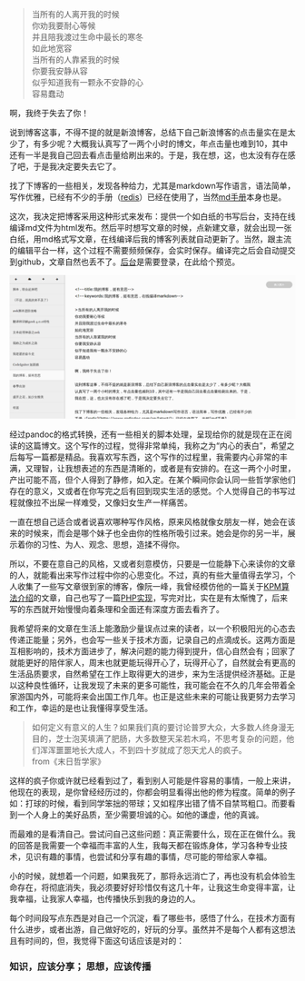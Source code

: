 <!---title:我的博客，挺有意思-->
<!---keywords:我的博客，挺有意思，在线编译markdown-->

>当所有的人离开我的时候  
你劝我要耐心等候   
并且陪我渡过生命中最长的寒冬  
如此地宽容  
当所有的人靠紧我的时候  
你要我安静从容  
似乎知道我有一颗永不安静的心  
容易蠢动

啊，我终于失去了你！

说到博客这事，不得不提的就是新浪博客，总结下自己新浪博客的点击量实在是太少了，有多少呢？大概我认真写了一两个小时的博文，年点击量也难到10，其中还有一半是我自己回去看点击量给刷出来的。于是，我在想，这，也太没有存在感了吧，于是我决定要失去它了。

找了下博客的一些相关，发现各种给力，尤其是markdown写作语言，语法简单，写作优雅，已经有不少的手册（[redis](http://www.redisdoc.com/en/latest/)）已经在使用了，当然[md手册](http://wowubuntu.com/markdown/)本身也是。

这次，我决定把博客采用这种形式来发布：提供一个如白纸的书写后台，支持在线编译md文件为html发布。然后平时想写文章的时候，点新建文章，就会出现一张白纸，用md格式写文章，在线编译后我的博客列表就自动更新了。当然，跟主流的编辑平台一样，这个过程不需要频频保存，会实时保存。编译完之后会自动提交到github，文章自然也丢不了。[后台](http://www.huamanshu.com/service/editor)是需要登录，在此给个预览。

![如同在白纸上随意挥洒，愉快的书写，相比新浪的博客编辑器，简单就是清爽至极](/static/images/upload/20140413200716.png)

经过pandoc的格式转换，还有一些相关的脚本处理，呈现给你的就是现在正在阅读的这篇博文。这个写作的过程，觉得非常单纯，我称之为“内心的表白”，希望之后每写一篇都是精品。我喜欢写东西，这个写作的过程里，我需要内心非常的丰满，又理智，让我想表述的东西是清晰的，或者是有安排的。在这一两个小时里，产出可能不高，但个人得到了静修，如入定。在某个瞬间你会认同一些哲学家他们存在的意义，又或者在你写完之后有回到现实生活的感觉。个人觉得自己的书写过程就像拉不出屎一样难受，又像妇女生产一样痛苦。

一直在想自己适合或者说喜欢哪种写作风格，原来风格就像女朋友一样，她会在该来的时候来，而会是哪个妹子也全由你的性格所吸引过来。她会是你的另一半，展示着你的习性、为人、观念、思想，造揉不得你。

所以，不要在意自己的风格，又或者刻意模仿，只要是一位能静下心来读你的文章的人，就能看出来写作过程中你的心思变化。不过，真的有些大量值得去学习，个人收集了一些写文章很到家的博客，像阮一峰，我曾经模仿他的一篇关于[KPM算法介绍](http://www.ruanyifeng.com/blog/2013/05/Knuth%E2%80%93Morris%E2%80%93Pratt_algorithm.html)的文章，自己也写了一篇[PHP实现](http://www.huamanshu.com/blog/2013-07-31.html)，写完对比，实在是有太惭愧了，后来写的东西就开始慢慢向着条理和全面还有深度方面去看齐了。

我希望将来的文章在生活上能激励少量误点过来的读者，以一个积极阳光的心态去传递正能量；另外，也会写一些关于技术方面，记录自己的点滴成长。这两方面是互相影响的，技术方面进步了，解决问题的能力得到提升，信心自然会有；回家了就能更好的陪伴家人，周末也就更能玩得开心了，玩得开心了，自然就会有更高的生活品质要求，自然希望在工作上取得更大的进步，来为生活提供经济基础。正是以这种良性循环，让我发现了未来的更多可能性，我可能会在不久的几年会带着全家游国内外，可能将来会出国工作几年。也正是这些未来的可能让我更努力去学习和工作，幸运的是也让我懂得享受生活。

>如何定义有意义的人生？如果我们真的要讨论普罗大众，大多数人终身漫无目的，芝士泡芙填满了肥肠，大多数整天呆若木鸡，不思考复杂的问题，他们浑浑噩噩地长大成人，不到四十岁就成了怨天尤人的疯子。  
from《末日哲学家》

这样的疯子你或许就已经看到过了，看到别人可能是件容易的事情，一般上来讲，他现在的表现，是你曾经经历过的，你都会明显看得出他的修为程度。简单的例子如：打球的时候，看到同学笨拙的带球；又如程序出错了情不自禁骂粗口。而要看到一个人身上的美好品质，至少需要坦诚的心。如他的谦虚，他的真诚。

而最难的是看清自己。尝试问自己这些问题：真正需要什么，现在正在做什么。我的回答是我需要一个幸福而丰富的人生，我每天都在锻炼身体，学习各种专业技术，见识有趣的事情，也尝试和分享有趣的事情，尽可能的带给家人幸福。

小的时候，就想着一个问题，如果我死了，那将永远消亡了，再也没有机会体验生命存在，将彻底消失，我必须要好好珍惜仅有这几十年，让我这生命变得丰富，让我幸福，让我家人幸福，也传播快乐到我的身边的人。

每个时间段写点东西是对自己一个沉淀，看了哪些书，感悟了什么，在技术方面有什么进步，或者出游，自己做好吃的，好玩的分享。虽然并不是每个人都有这想法且有时间的，但，我觉得下面这句话应该是对的：

### 知识，应该分享；  思想，应该传播 ###